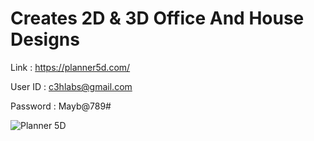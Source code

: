 # Creates 2D & 3D Office And House Designs

Link : https://planner5d.com/

User ID : c3hlabs@gmail.com

Password : Mayb@789#

![Planner 5D](https://user-images.githubusercontent.com/123372740/226331777-6f883887-69b0-46ce-b24e-72a014779557.jpg)
